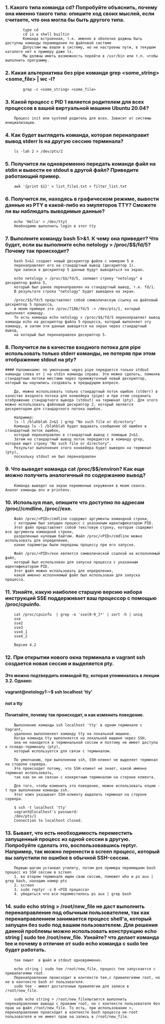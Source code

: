  ### 1. Какого типа команда cd? Попробуйте объяснить, почему она именно такого типа: опишите ход своих мыслей, если считаете, что она могла бы быть другого типа.
			type cd
			cd is a shell builtin
			Команда встроенная, т.к. именно в оболочке доджны быть доступны команды перемещения по файловой системе
			Допустим мы вошли в систему, но не настроены пути, в текущем каталоге нет к примеру даже ls.
			Мы должны иметь возможность перейти в /usr/bin или т.п. чтобы выполнить программу.

### 2. Какая альтернатива без pipe команде grep <some_string> <some_file> | wc -l?

			grep -c <some_string> <some_file>

### 3. Какой процесс с PID 1 является родителем для всех процессов в вашей виртуальной машине Ubuntu 20.04?

		Процесс init или systemd родитель для всех. Зависит от системы инициализации.

### 4. Как будет выглядеть команда, которая перенаправит вывод stderr ls на другую сессию терминала?
	
		ls -lah 2 > /dev/pts/2

### 5. Получится ли одновременно передать команде файл на stdin и вывести ее stdout в другой файл? Приведите работающий пример.

		awk '{print $1}' < list_file1.txt > filter_list.txt

### 6. Получится ли, находясь в графическом режиме, вывести данные из PTY в какой-либо из эмуляторов TTY? Сможете ли вы наблюдать выводимые данные?

		echo 'Hello' > /dev/tty1
		Необходимо выполнить login в этот tty

### 7. Выполните команду bash 5>&1. К чему она приведет? Что будет, если вы выполните echo netology > /proc/$$/fd/5? Почему так происходит?

		bash 5>&1 создает новый дескриптор файла с номером 5 и 
		перенаправляет его на стандартный вывод (дескриптор 1). 
		при записи в дескриптор 5 данные будут выводиться на экран.

		echo netology > /proc/$$/fd/5, запишет строку "netology" в дескриптор файла 5, 
		который был ранее перенаправлен на стандартный вывод, т.е. fd/1. 
		В результате строка "netology" будет выведена на экран.

		/proc/$$/fd/5 представляет собой символическую ссылку на файловый дескриптор 5 процесса, 
		в моем примере это /proc/7186/fd/5 -> /dev/pts/1, который выполняет команду. 
		То есть команда echo netology > /proc/$$/fd/5 перенаправляет вывод команды echo на дескриптор файла 5 процесса, который выполняет эту команду, и затем эти данные выводятся на экран через стандартный вывод, 
		на который был перенаправлен дескриптор 5.

### 8. Получится ли в качестве входного потока для pipe использовать только stderr команды, не потеряв при этом отображение stdout на pty?
	#### Напоминаем: по умолчанию через pipe передается только stdout команды слева от | на stdin команды справа. Это можно сделать, поменяв стандартные потоки местами через промежуточный новый дескриптор, который вы научились создавать в предыдущем вопросе.
	
		Да, можно использовать только стандартный поток ошибок (stderr) в качестве входного потока для конвейера (pipe) и при этом сохранить отображение стандартного вывода (stdout) на терминал (pty). Для этого можно использовать файловый дескриптор 2, который является дескриптором для стандартного потока ошибок.

		Например:
		ls -l /blahblah 2>&1 | grep "No such file or directory"
		Команда ls -l /blahblah будет выдавать сообщение об ошибке в стандартный поток ошибок, 
		который перенаправлен в стандартный вывод с помощью 2>&1. 
		Затем на стандартный вывод поток передается в команду grep, которая ищет строку "No such file or directory". 
		Результат выполнения этого конвейера будет выведен на терминал (pty), 
		поскольку stdout не был перенаправлен

### 9. Что выведет команда cat /proc/$$/environ? Как еще можно получить аналогичный по содержанию вывод?

		Команда выведет на экран переменные окружения в моем сеансе. Аналог команды env и printenv.

### 10. Используя man, опишите что доступно по адресам /proc/<PID>/cmdline, /proc/<PID>/exe.

		Файл /proc/<PID>/cmdline содержит аргументы командной строки, 
		с которыми был запущен процесс с указанным идентификатором PID. 
		Этот файл представляет собой текстовую строку, которая содержит все аргументы командной строки, 
		разделенные нулевым байтом. Файл /proc/<PID>/cmdline можно использовать для определения, 
		какие параметры были переданы процессу при его запуске.

		Файл /proc/<PID>/exe является символической ссылкой на исполняемый файл, 
		который был использован для запуска процесса с указанным идентификатором PID. 
		Этот файл можно использовать для определения, 
		какой именно исполняемый файл был использован для запуска процесса.

### 11. Узнайте, какую наиболее старшую версию набора инструкций SSE поддерживает ваш процессор с помощью /proc/cpuinfo.

		cat /proc/cpuinfo  | grep -o 'sse[0-9_]*' | sort -h | uniq
		sse
		sse2
		sse3
		sse4_1
		sse4_2
		
		Версия 4.2


### 12. При открытии нового окна терминала и vagrant ssh создается новая сессия и выделяется pty.
#### Это можно подтвердить командой tty, которая упоминалась в лекции 3.2. Однако:
#### vagrant@netology1:~$ ssh localhost 'tty'
#### not a tty
#### Почитайте, почему так происходит, и как изменить поведение.

		Выполнение команды ssh localhost 'tty' в одном терминале с Vagrant, 
		удаленно выполненяет команду tty на локальной машине. 
		Когда команда tty выполняется на локальной машине через SSH, 
		она не находится в терминальной сессии и поэтому не имеет доступа к псевдо-терминалу (pty), 
		который используется для связи с терминалом.

		По умолчанию, при выполнении ssh, SSH-клиент не выделяет терминал на стороне сервера. 
		Это происходит потому, что SSH-клиент не знает, какой именно терминал использовать, 
		так как он не связан с конкретным терминалом на стороне клиента.

		Для того, чтобы изменить это поведение, можно использовать опцию -t при выполнении команды ssh. 
		Этот ключ указывает SSH-клиенту выделить терминал на стороне сервера.
		
		$ ssh -t localhost 'tty'
		vagrant@localhost's password:
		/dev/pts/1
		Connection to localhost closed.
	

### 13. Бывает, что есть необходимость переместить запущенный процесс из одной сессии в другую. Попробуйте сделать это, воспользовавшись reptyr. Например, так можно перенести в screen процесс, который вы запустили по ошибке в обычной SSH-сессии.
		
		Первым шагом устанвил утилиту, потом для примера перемещаем bash процесс из SSH сессии в screen
		1. во втором терминале ищем свою сессию, поможет who и ps aux | grep bash, находим номер pts
		2. screen
		3. sudo reptyr -s 0 <PID процесса>
		4. убедиться что все переместилось ps aux | grep bash 

### 14. sudo echo string > /root/new_file не даст выполнить перенаправление под обычным пользователем, так как перенаправлением занимается процесс shell'а, который запущен без sudo под вашим пользователем. Для решения данной проблемы можно использовать конструкцию echo string | sudo tee /root/new_file. Узнайте? что делает команда tee и почему в отличие от sudo echo команда с sudo tee будет работать.

		tee пишет  в файл и stdout одновременно. 

		echo string | sudo tee /root/new_file, процесс tee запускается с привилегиями root. 
		Перенаправление происходит в контексте tee,с привилегиями root, но не в контексте bash от пользователя. 
		sudo tee - имеет достаточные привилегии для записи в /root/new_file.

		sudo echo string > /root/new_fileпытается выполнить перенаправление вывода с правами root, но c контексте пользователя без прав на файл /root/new_file. То есть, при использовании >, перенаправление происходит в контексте bash процесса не-root пользователя и не имеет прав на запись в /root/new_file.